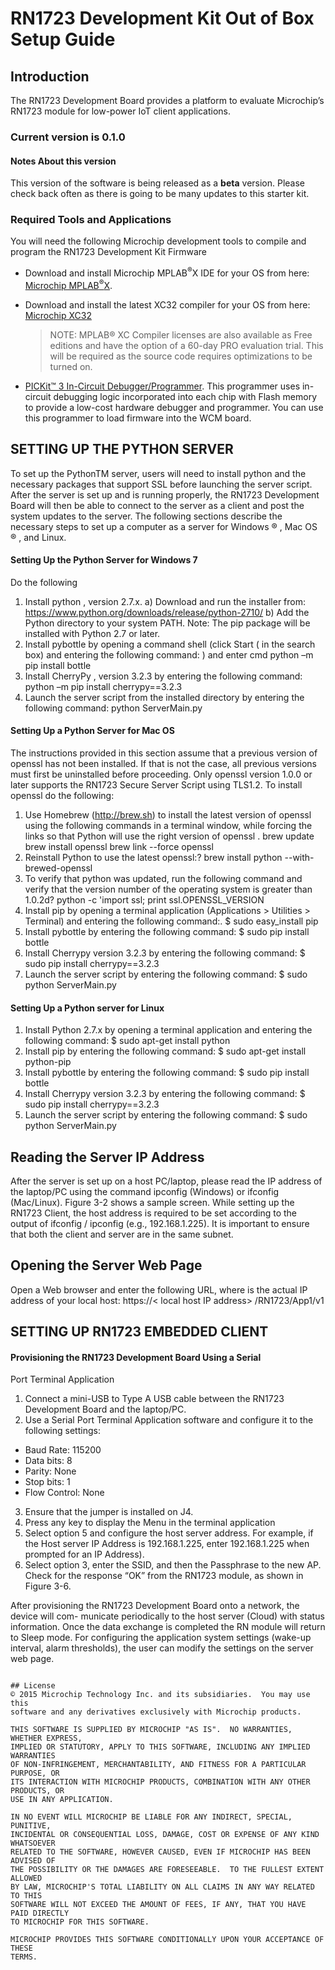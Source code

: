 # RN1723 Development Kit Out of Box Setup Guide

## Introduction
The RN1723 Development Board provides a platform to evaluate Microchip’s
RN1723 module for low-power IoT client applications.

### Current version is 0.1.0

#### Notes About this version
This version of the software is being released as a __beta__ version.  Please check back often as there is going to be many updates to this starter kit.

### Required Tools and Applications
You will need the following Microchip development tools to compile and program the RN1723 Development Kit Firmware

- Download and install Microchip MPLAB<sup>&reg;</sup>X IDE for your OS from here:
[Microchip MPLAB<sup>&reg;</sup>X](http://www.microchip.com/mplabx).

- Download and install the latest XC32 compiler for your OS from here:  [Microchip XC32](http://www.microchip.com/xc32)

	>NOTE: MPLAB® XC Compiler licenses are also available as Free editions and have the option of a 60-day PRO evaluation trial.  This will be required as the source code requires optimizations to be turned on.

- [PICKit&trade; 3 In-Circuit Debugger/Programmer](http://www.microchip.com/pickit3).  This programmer uses in-circuit debugging logic incorporated into each chip with Flash memory to provide a low-cost hardware debugger and programmer. You can use this programmer to load firmware into the WCM board.


## SETTING UP THE PYTHON SERVER
To set up the PythonTM server, users will need to install python and the necessary
packages that support SSL before launching the server script. After the server is set up
and is running properly, the RN1723 Development Board will then be able to connect
to the server as a client and post the system updates to the server.
The following sections describe the necessary steps to set up a computer as a server
for Windows ® , Mac OS ® , and Linux.

#### Setting Up the Python Server for Windows 7
Do the following
1. Install python , version 2.7.x.
a) Download and run the installer from:
https://www.python.org/downloads/release/python-2710/
b) Add the Python directory to your system PATH.
Note:
The pip package will be installed with Python 2.7 or later.
2. Install pybottle by opening a command shell (click Start (
in the search box) and entering the following command:
) and enter cmd
python –m pip install bottle
3. Install CherryPy , version 3.2.3 by entering the following command:
python –m pip install cherrypy==3.2.3
4. Launch the server script from the installed directory by entering the following
command:
python ServerMain.py

#### Setting Up a Python Server for Mac OS
The instructions provided in this section assume that a previous version of openssl has
not been installed. If that is not the case, all previous versions must first be uninstalled
before proceeding.
Only openssl version 1.0.0 or later supports the RN1723 Secure Server Script using
TLS1.2. To install openssl do the following:
1. Use Homebrew (http://brew.sh) to install the latest version of openssl using the
following commands in a terminal window, while forcing the links so that Python
will use the right version of openssl .
brew update
brew install openssl
brew link --force openssl
2. Reinstall Python to use the latest openssl:?
brew install python --with-brewed-openssl
3. To verify that python was updated, run the following command and verify that the
version number of the operating system is greater than 1.0.2d?
python -c 'import ssl; print ssl.OPENSSL_VERSION
4. Install pip by opening a terminal application (Applications > Utilities > Terminal)
and entering the following command:.
$ sudo easy_install pip
5. Install pybottle by entering the following command:
$ sudo pip install bottle
6. Install Cherrypy version 3.2.3 by entering the following command:
$ sudo pip install cherrypy==3.2.3
7. Launch the server script by entering the following command:
$ sudo python ServerMain.py

#### Setting Up a Python server for Linux
1. Install Python 2.7.x by opening a terminal application and entering the following
command:
$ sudo apt-get install python
2. Install pip by entering the following command:
$ sudo apt-get install python-pip
3. Install pybottle by entering the following command:
$ sudo pip install bottle
4. Install Cherrypy version 3.2.3 by entering the following command:
$ sudo pip install cherrypy==3.2.3
5. Launch the server script by entering the following command:
$ sudo python ServerMain.py

## Reading the Server IP Address
After the server is set up on a host PC/laptop, please read the IP address of the
laptop/PC using the command ipconfig (Windows) or ifconfig (Mac/Linux).
Figure 3-2 shows a sample screen.
While setting up the RN1723 Client, the host address is required to be set according to
the output of ifconfig / ipconfig (e.g., 192.168.1.225). It is important to ensure that
both the client and server are in the same subnet.

## Opening the Server Web Page
Open a Web browser and enter the following URL, where <local host IP address>
is the actual IP address of your local host:
https://< local host IP address> /RN1723/App1/v1

## SETTING UP RN1723 EMBEDDED CLIENT
#### Provisioning the RN1723 Development Board Using a Serial
Port Terminal Application
1. Connect a mini-USB to Type A USB cable between the RN1723 Development
Board and the laptop/PC.
2. Use a Serial Port Terminal Application software and configure it to the following
settings:
- Baud Rate: 115200
- Data bits: 8
- Parity: None
- Stop bits: 1
- Flow Control: None
3. Ensure that the jumper is installed on J4.
4. Press any key to display the Menu in the terminal application
5. Select option 5 and configure the host server address. For example, if the Host
server IP Address is 192.168.1.225, enter 192.168.1.225 when prompted for an
IP Address).
6. Select option 3, enter the SSID, and then the Passphrase to the new AP. Check
for the response “OK” from the RN1723 module, as shown in Figure 3-6.

After provisioning the RN1723 Development Board onto a network, the device will com-
municate periodically to the host server (Cloud) with status information. Once the data
exchange is completed the RN module will return to Sleep mode.
For configuring the application system settings (wake-up interval, alarm thresholds),
the user can modify the settings on the server web page.

```

## License
© 2015 Microchip Technology Inc. and its subsidiaries.  You may use this
software and any derivatives exclusively with Microchip products.

THIS SOFTWARE IS SUPPLIED BY MICROCHIP "AS IS".  NO WARRANTIES, WHETHER EXPRESS,
IMPLIED OR STATUTORY, APPLY TO THIS SOFTWARE, INCLUDING ANY IMPLIED WARRANTIES
OF NON-INFRINGEMENT, MERCHANTABILITY, AND FITNESS FOR A PARTICULAR PURPOSE, OR
ITS INTERACTION WITH MICROCHIP PRODUCTS, COMBINATION WITH ANY OTHER PRODUCTS, OR
USE IN ANY APPLICATION.

IN NO EVENT WILL MICROCHIP BE LIABLE FOR ANY INDIRECT, SPECIAL, PUNITIVE,
INCIDENTAL OR CONSEQUENTIAL LOSS, DAMAGE, COST OR EXPENSE OF ANY KIND WHATSOEVER
RELATED TO THE SOFTWARE, HOWEVER CAUSED, EVEN IF MICROCHIP HAS BEEN ADVISED OF
THE POSSIBILITY OR THE DAMAGES ARE FORESEEABLE.  TO THE FULLEST EXTENT ALLOWED
BY LAW, MICROCHIP'S TOTAL LIABILITY ON ALL CLAIMS IN ANY WAY RELATED TO THIS
SOFTWARE WILL NOT EXCEED THE AMOUNT OF FEES, IF ANY, THAT YOU HAVE PAID DIRECTLY
TO MICROCHIP FOR THIS SOFTWARE.

MICROCHIP PROVIDES THIS SOFTWARE CONDITIONALLY UPON YOUR ACCEPTANCE OF THESE
TERMS.
